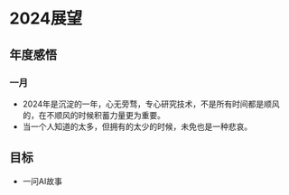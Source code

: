 # 2024展望

## 年度感悟

### 一月

- 2024年是沉淀的一年，心无旁骛，专心研究技术，不是所有时间都是顺风的，在不顺风的时候积蓄力量更为重要。
- 当一个人知道的太多，但拥有的太少的时候，未免也是一种悲哀。

## 目标

- 一问AI故事
